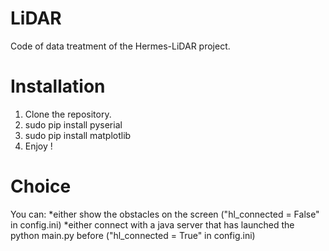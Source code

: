 # LiDAR
Code of data treatment of the Hermes-LiDAR project.

# Installation
1) Clone the repository.
2) sudo pip install pyserial
3) sudo pip install matplotlib
4) Enjoy !

# Choice
You can:
*either show the obstacles on the screen ("hl_connected = False" in config.ini)
*either connect with a java server that has launched the python main.py before ("hl_connected = True" in config.ini)

